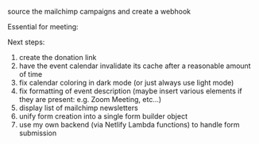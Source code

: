 source the mailchimp campaigns and create a webhook

Essential for meeting:

Next steps:
1. create the donation link
2. have the event calendar invalidate its cache after a
    reasonable amount of time
3. fix calendar coloring in dark mode (or just always use light mode)
4. fix formatting of event description (maybe insert various elements
    if they are present: e.g. Zoom Meeting, etc...)
5. display list of mailchimp newsletters
6. unify form creation into a single form builder object
7. use my own backend (via Netlify Lambda functions) to
   handle form submission
